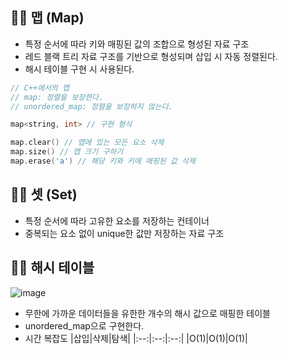 ## 🧙‍♀️ 맵 (Map)

- 특정 순서에 따라 키와 매핑된 값의 조합으로 형성된 자료 구조
- 레드 블랙 트리 자료 구조를 기반으로 형성되며 삽입 시 자동 정렬된다.
- 해시 테이블 구현 시 사용된다.

```c++
// C++에서의 맵
// map: 정렬을 보장한다.
// unordered_map: 정렬을 보장하지 않는다.

map<string, int> // 구현 형식

map.clear() // 맵에 있는 모든 요소 삭제
map.size() // 맵 크기 구하기
map.erase('a') // 해당 키와 키에 매핑된 값 삭제
```

## 🧙‍♀️ 셋 (Set)

- 특정 순서에 따라 고유한 요소를 저장하는 컨테이너
- 중복되는 요소 없이 unique한 값만 저장하는 자료 구조

## 🧙‍♀️ 해시 테이블

![image](https://github.com/JeongwooHam/FE_Study_Logs/assets/123251211/842166d2-913c-43a1-b38b-9672c0f61ff8)

- 무한에 가까운 데이터들을 유한한 개수의 해시 값으로 매핑한 테이블
- unordered_map으로 구현한다.
- 시간 복잡도
  |삽입|삭제|탐색|
  |:--:|:--:|:--:|
  |O(1)|O(1)|O(1)|
